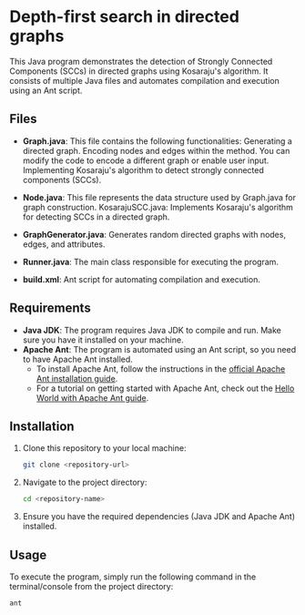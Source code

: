 # Depth-first search in directed graphs

This Java program demonstrates the detection of Strongly Connected Components (SCCs) in directed graphs
 using Kosaraju's algorithm. It consists of multiple Java files and automates compilation and execution 
 using an Ant script.
 
## Files

- **Graph.java**: This file contains the following functionalities:
Generating a directed graph.
Encoding nodes and edges within the method. You can modify the code to encode a different graph or enable user input.
Implementing Kosaraju's algorithm to detect strongly connected components (SCCs).

- **Node.java**: This file represents the data structure used by Graph.java for graph construction.
KosarajuSCC.java: Implements Kosaraju's algorithm for detecting SCCs in a directed graph.

- **GraphGenerator.java**: Generates random directed graphs with nodes, edges, and attributes.

- **Runner.java**: The main class responsible for executing the program.

- **build.xml**: Ant script for automating compilation and execution.


## Requirements

- **Java JDK**: The program requires Java JDK to compile and run. Make sure you have it installed on your machine.
- **Apache Ant**: The program is automated using an Ant script, so you need to have Apache Ant installed.
    - To install Apache Ant, follow the instructions in the [official Apache Ant installation guide](https://ant.apache.org/manual/install.html).
    - For a tutorial on getting started with Apache Ant, check out the [Hello World with Apache Ant guide](https://ant.apache.org/manual/tutorial-HelloWorldWithAnt.html).

## Installation

1. Clone this repository to your local machine:

    ```bash
    git clone <repository-url>
    ```

2. Navigate to the project directory:

    ```bash
    cd <repository-name>
    ```

3. Ensure you have the required dependencies (Java JDK and Apache Ant) installed.

## Usage

To execute the program, simply run the following command in the terminal/console from the project directory:

```bash
ant
